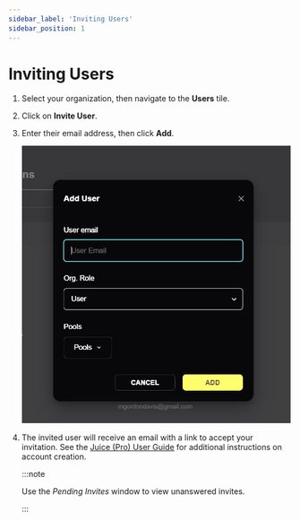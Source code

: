 ```yaml
---
sidebar_label: 'Inviting Users'
sidebar_position: 1
---
```


# Inviting Users

1. Select your organization, then navigate to the **Users** tile.

2. Click on **Invite User**.

3. Enter their email address, then click **Add**.

    ![Add Users](/img/juice/add_user.png)

4. The invited user will receive an email with a link to accept your invitation. See the [Juice (Pro) User Guide](/docs/juice/pro-users/setup/account-setup.md) for additional instructions on account creation.

    :::note

    Use the *Pending Invites* window to view unanswered invites.

    :::
